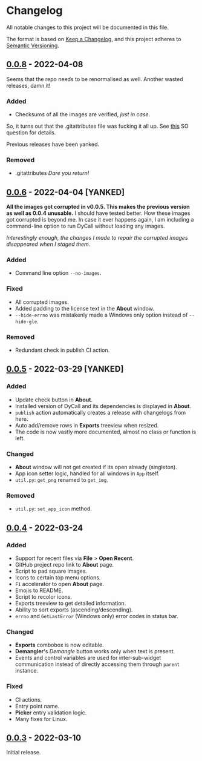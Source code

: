 # Changelog

All notable changes to this project will be documented in this file.

The format is based on [Keep a Changelog](https://keepachangelog.com/en/1.0.0/), and
this project adheres to [Semantic Versioning](https://semver.org/spec/v2.0.0.html).

## [0.0.8] - 2022-04-08

Seems that the repo needs to be renormalised as well. Another wasted releases,
damn it!

### Added

- Checksums of all the images are verified, *just in case*.

So, it turns out that the .gitattributes file was fucking it all up.
See [this](https://stackoverflow.com/q/19411981) SO question for details.

Previous releases have been yanked.

### Removed

- .gitattributes *Dare you return!*

## [0.0.6] - 2022-04-04 [YANKED]

**All the images got corrupted in v0.0.5. This makes the previous version as
well as 0.0.4 unusable.** I should have tested better. How these images got
corrupted is beyond me. In case it ever happens again, I am including a
command-line option to run DyCall without loading any images.

*Interestingly enough, the changes I made to repair the corrupted images
disappeared when I staged them.*

### Added

- Command line option `--no-images`.

### Fixed

- All corrupted images.
- Added padding to the license text in the **About** window.
- `--hide-errno` was mistakenly made a Windows only option instead of
  `--hide-gle`.

### Removed

- Redundant check in publish CI action.

## [0.0.5] - 2022-03-29 [YANKED]

### Added

- Update check button in **About**.
- Installed version of DyCall and its dependencies is displayed in **About**.
- `publish` action automatically creates a release with changelogs from here.
- Auto add/remove rows in **Exports** treeview when resized.
- The code is now vastly more documented, almost no class or function is left.

### Changed

- **About** window will not get created if its open already (singleton).
- App icon setter logic, handled for all windows in `App` itself.
- `util.py`: `get_png` renamed to `get_img`.

### Removed

- `util.py`: `set_app_icon` method.

## [0.0.4] - 2022-03-24

### Added

- Support for recent files via **File** > **Open Recent**.
- GitHub project repo link to **About** page.
- Script to pad square images.
- Icons to certain top menu options.
- `F1` accelerator to open **About** page.
- Emojis to README.
- Script to recolor icons.
- Exports treeview to get detailed information.
- Ability to sort exports (ascending/descending).
- `errno` and `GetLastError` (Windows only) error codes in status bar.

### Changed

- **Exports** combobox is now editable.
- **Demangler**'s _Demangle_ button works only when text is present.
- Events and control variables are used for inter-sub-widget communication
  instead of directly accessing them through `parent` instance.

### Fixed

- CI actions.
- Entry point name.
- **Picker** entry validation logic.
- Many fixes for Linux.

## [0.0.3] - 2022-03-10

Initial release.

[0.0.8]: https://github.com/demberto/DyCall/compare/v0.0.7...v0.0.8
[0.0.7]: https://github.com/demberto/DyCall/compare/v0.0.6...v0.0.7
[0.0.6]: https://github.com/demberto/DyCall/compare/v0.0.5...v0.0.6
[0.0.5]: https://github.com/demberto/DyCall/compare/v0.0.4...v0.0.5
[0.0.4]: https://github.com/demberto/DyCall/compare/v0.0.3...v0.0.4
[0.0.3]: https://github.com/demberto/DyCall/releases/tag/v0.0.3
